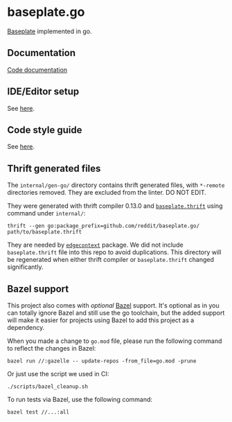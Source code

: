 # baseplate.go

[Baseplate][baseplate.py] implemented in go.

## Documentation

[Code documentation][godev]

## IDE/Editor setup

See [here](Editor.md).

## Code style guide

See [here](Style.md).

## Thrift generated files

The `internal/gen-go/` directory contains thrift generated files,
with `*-remote` directories removed.
They are excluded from the linter.
DO NOT EDIT.

They were generated with thrift compiler 0.13.0 and
[`baseplate.thrift`][baseplate.thrift] using command under `internal/`:

```
thrift --gen go:package_prefix=github.com/reddit/baseplate.go/ path/to/baseplate.thrift
```

They are needed by [`edgecontext`][edgecontext] package.
We did not include `baseplate.thrift` file into this repo to avoid duplications.
This directory will be regenerated when either thrift compiler or
`baseplate.thrift` changed significantly.

## Bazel support

This project also comes with *optional* [Bazel][bazel] support.
It's optional as in you can totally ignore Bazel and still use the go toolchain,
but the added support will make it easier for projects using Bazel to add this
project as a dependency.

When you made a change to `go.mod` file,
please run the following command to reflect the changes in Bazel:

```
bazel run //:gazelle -- update-repos -from_file=go.mod -prune
```

Or just use the script we used in CI:

```
./scripts/bazel_cleanup.sh
```

To run tests via Bazel, use the following command:

```
bazel test //...:all
```


[baseplate.py]: https://github.com/reddit/baseplate.py

[baseplate.thrift]: https://github.com/reddit/baseplate.py/blob/3638ffd8f561aa90f16e126acb167a41cc7b1727/baseplate/thrift/baseplate.thrift

[edgecontext]: https://godoc.org/github.com/reddit/baseplate.go/edgecontext

[bazel]: https://bazel.build/

[godev]: https://pkg.go.dev/github.com/reddit/baseplate.go

